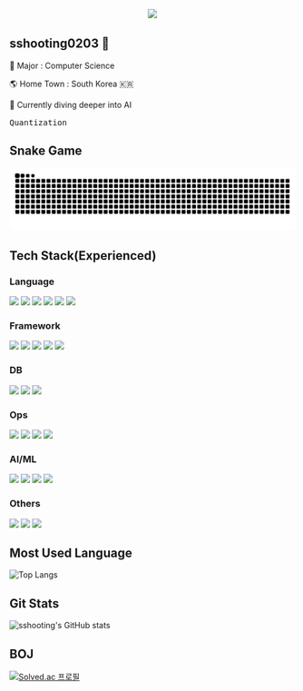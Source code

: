 <p align="center">
  <img src="https://capsule-render.vercel.app/api?type=waving&color=27789b&fontColor=000000&height=200&section=header&text=Welcome%20to%20sshooting0203%27s%20Githubs%21&fontSize=40" />
</p>

## sshooting0203 💫

🔭 Major : Computer Science

🌎 Home Town : South Korea 🇰🇷

🌱 Currently diving deeper into AI 

<kbd>Quantization</kbd> 

## Snake Game

![snake gif](https://raw.githubusercontent.com/sshooting0203/sshooting0203/output/github-contribution-grid-snake.svg)


## Tech Stack(Experienced)

### Language  
<p>
  <img src="https://img.shields.io/badge/Python-3776AB?style=for-the-badge&logo=Python&logoColor=white">
  <img src="https://img.shields.io/badge/HTML5-E34F26?style=for-the-badge&logo=html5&logoColor=white">
  <img src="https://img.shields.io/badge/CSS3-1572B6?style=for-the-badge&logo=css3&logoColor=white">
  <img src="https://img.shields.io/badge/Java-007396?style=for-the-badge&logo=java&logoColor=white">
  <img src="https://img.shields.io/badge/C++-00599C?style=for-the-badge&logo=c%2B%2B&logoColor=white">
  <img src="https://img.shields.io/badge/JavaScript-F7DF1E?style=for-the-badge&logo=javascript&logoColor=black">
</p>

### Framework
<p>
<img src="https://img.shields.io/badge/FastAPI-009688?style=for-the-badge&logo=fastapi&logoColor=white">
<img src="https://img.shields.io/badge/Spring Boot-6DB33F?style=for-the-badge&logo=springboot&logoColor=white">
<img src="https://img.shields.io/badge/Django-092E20?style=for-the-badge&logo=django&logoColor=white">
<img src="https://img.shields.io/badge/Vue.js-4FC08D?style=for-the-badge&logo=vue.js&logoColor=white">
<img src="https://img.shields.io/badge/Flutter-02569B?style=for-the-badge&logo=flutter&logoColor=white">
</p>

### DB
<p>
<img src="https://img.shields.io/badge/MySQL-005C84?style=for-the-badge&logo=mysql&logoColor=white">
<img src="https://img.shields.io/badge/Redis-DC382D?style=for-the-badge&logo=redis&logoColor=white">
<img src="https://img.shields.io/badge/SQLAlchemy-FF1717?style=for-the-badge&logo=databricks&logoColor=white">
</p>

### Ops
<p>
<img src="https://img.shields.io/badge/PWA-5A0FC8?style=for-the-badge&logo=pwa&logoColor=white">
<img src="https://img.shields.io/badge/Azure-0078D4?style=for-the-badge&logo=microsoftazure&logoColor=white">
<img src="https://img.shields.io/badge/GitHub Actions-2088FF?style=for-the-badge&logo=githubactions&logoColor=white">
<img src="https://img.shields.io/badge/Android%20Studio-3DDC84?style=for-the-badge&logo=androidstudio&logoColor=white">
</p>

### AI/ML
<p>
<img src="https://img.shields.io/badge/PyTorch-EE4C2C?style=for-the-badge&logo=pytorch&logoColor=white">
<img src="https://img.shields.io/badge/Docker-2496ED?style=for-the-badge&logo=docker&logoColor=white">
<img src="https://img.shields.io/badge/HuggingFace-FCC624?style=for-the-badge&logo=huggingface&logoColor=black">
<img src="https://img.shields.io/badge/Transformers-0052CC?style=for-the-badge&logo=python&logoColor=white">
</p>

### Others
<p>
<img src="https://img.shields.io/badge/Figma-F24E1E?style=for-the-badge&logo=figma&logoColor=white">
<img src="https://img.shields.io/badge/Notion-000000?style=for-the-badge&logo=notion&logoColor=white">
<img src="https://img.shields.io/badge/Postman-FF6C37?style=for-the-badge&logo=postman&logoColor=white">
</p>

## Most Used Language
![Top Langs](https://github-readme-stats.vercel.app/api/top-langs/?username=sshooting0203&layout=normal&theme=apprentice&langs_count=5&exclude_repo=WeITDataAnalysis&hide_progress=true)

## Git Stats
![sshooting's GitHub stats](https://github-readme-stats.vercel.app/api?username=sshooting0203&show_icons=true&theme=tokyonight)

## BOJ
[![Solved.ac
프로필](http://mazassumnida.wtf/api/v2/generate_badge?boj=sshl505)](https://solved.ac/wke1wke1)

